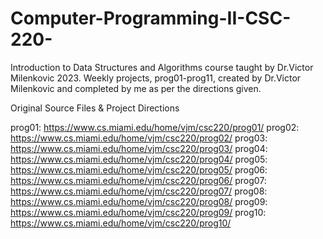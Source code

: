# Computer-Programming-II-CSC-220-
Introduction to Data Structures and Algorithms course taught by Dr.Victor Milenkovic 2023. Weekly projects, prog01-prog11, created by Dr.Victor Milenkovic and completed by me as per the directions given.

Original Source Files & Project Directions

prog01: https://www.cs.miami.edu/home/vjm/csc220/prog01/ 
prog02: https://www.cs.miami.edu/home/vjm/csc220/prog02/
prog03: https://www.cs.miami.edu/home/vjm/csc220/prog03/
prog04: https://www.cs.miami.edu/home/vjm/csc220/prog04/
prog05: https://www.cs.miami.edu/home/vjm/csc220/prog05/
prog06: https://www.cs.miami.edu/home/vjm/csc220/prog06/
prog07: https://www.cs.miami.edu/home/vjm/csc220/prog07/
prog08: https://www.cs.miami.edu/home/vjm/csc220/prog08/
prog09: https://www.cs.miami.edu/home/vjm/csc220/prog09/
prog10: https://www.cs.miami.edu/home/vjm/csc220/prog10/
